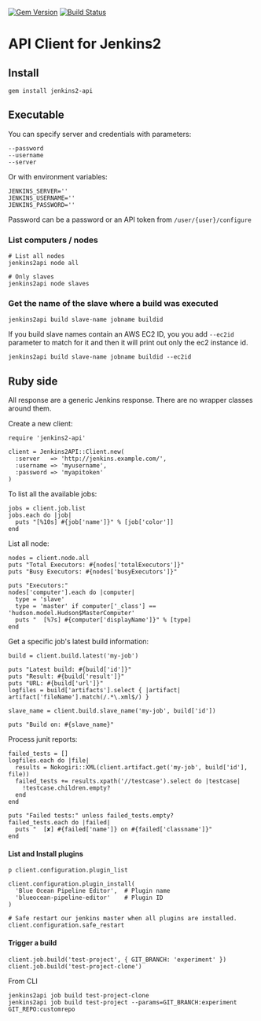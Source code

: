 [![Gem Version](https://badge.fury.io/rb/jenkins2-api.svg)](https://badge.fury.io/rb/jenkins2-api)
[![Build Status](https://travis-ci.org/Yitsushi/jenkins2-api.svg?branch=master)](https://travis-ci.org/Yitsushi/jenkins2-api)

# API Client for Jenkins2

## Install

```
gem install jenkins2-api
```

## Executable

You can specify server and credentials with parameters:

```
--password
--username
--server
```

Or with environment variables:

```
JENKINS_SERVER=''
JENKINS_USERNAME=''
JENKINS_PASSWORD=''
```

Password can be a password or an API token from `/user/{user}/configure`

### List computers / nodes

```
# List all nodes
jenkins2api node all

# Only slaves
jenkins2api node slaves
```

### Get the name of the slave where a build was executed

```
jenkins2api build slave-name jobname buildid
```

If you build slave names contain an AWS EC2 ID, you you add `--ec2id` parameter to match for it
and then it will print out only the ec2 instance id.

```
jenkins2api build slave-name jobname buildid --ec2id
```

## Ruby side

All response are a generic Jenkins response. There are no wrapper classes around them.

Create a new client:

```
require 'jenkins2-api'

client = Jenkins2API::Client.new(
  :server   => 'http://jenkins.example.com/',
  :username => 'myusername',
  :password => 'myapitoken'
)
```

To list all the available jobs:

```
jobs = client.job.list
jobs.each do |job|
  puts "[%10s] #{job['name']}" % [job['color']]
end
```

List all node:

```
nodes = client.node.all
puts "Total Executors: #{nodes['totalExecutors']}"
puts "Busy Executors: #{nodes['busyExecutors']}"

puts "Executors:"
nodes['computer'].each do |computer|
  type = 'slave'
  type = 'master' if computer['_class'] == 'hudson.model.Hudson$MasterComputer'
  puts "  [%7s] #{computer['displayName']}" % [type]
end
```

Get a specific job's latest build information:

```
build = client.build.latest('my-job')

puts "Latest build: #{build['id']}"
puts "Result: #{build['result']}"
puts "URL: #{build['url']}"
logfiles = build['artifacts'].select { |artifact| artifact['fileName'].match(/.*\.xml$/) }

slave_name = client.build.slave_name('my-job', build['id'])

puts "Build on: #{slave_name}"
```

Process junit reports:

```
failed_tests = []
logfiles.each do |file|
  results = Nokogiri::XML(client.artifact.get('my-job', build['id'], file))
  failed_tests += results.xpath('//testcase').select do |testcase|
    !testcase.children.empty?
  end
end

puts "Failed tests:" unless failed_tests.empty?
failed_tests.each do |failed|
  puts "  [✘] #{failed['name']} on #{failed['classname']}"
end
```

#### List and Install plugins

```
p client.configuration.plugin_list

client.configuration.plugin_install(
  'Blue Ocean Pipeline Editor',  # Plugin name
  'blueocean-pipeline-editor'    # Plugin ID
)

# Safe restart our jenkins master when all plugins are installed.
client.configuration.safe_restart
```

#### Trigger a build

```
client.job.build('test-project', { GIT_BRANCH: 'experiment' })
client.job.build('test-project-clone')
```

From CLI

```
jenkins2api job build test-project-clone
jenkins2api job build test-project --params=GIT_BRANCH:experiment GIT_REPO:customrepo
```
